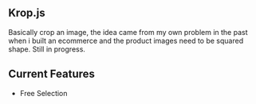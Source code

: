 ## Krop.js
Basically crop an image, the idea came from my own problem in the past when i built an ecommerce and the product images need to be squared shape. Still in progress.

## Current Features
 - Free Selection
